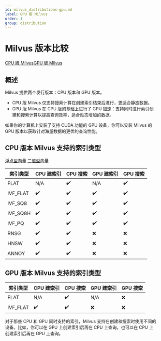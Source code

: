 ```yaml
---
id: milvus_distributions-gpu.md
label: GPU 版 Milvus
order: 1
group: distribution
---
```


# Milvus 版本比较

<div class="tab-wrapper"><a href="milvus_distributions-cpu.md" >CPU 版 Milvus</a><a href="milvus_distributions-gpu.md" class='active'>GPU 版 Milvus</a></div> 

## 概述

Milvus 提供两个发行版本：CPU 版本和 GPU 版本。

<ul>
<li>CPU 版 Milvus 仅支持搜索计算在创建索引结束后进行，更适合静态数据。</li>
<li>GPU 版 Milvus 在 CPU 版的基础上进行了 GPU 加速：支持同时进行索引创建和搜索计算以提高查询效率，适合动态增加的数据。</li>
</ul>

如果你的计算机上安装了支持 CUDA 功能的 GPU 设备，你可以安装 Milvus 的 GPU 版本以获取针对海量数据的更优的查询性能。


## CPU 版本 Milvus 支持的索引类型

<div class="filter">
<a href="#floating">浮点型向量</a> <a href="#binary">二值型向量</a>
</div>

<div class="table-wrapper filter-floating" markdown="block">

| 索引类型  | CPU 建索引        | CPU 搜索       | GPU 建索引           | GPU 搜索         |
| -------- | ----------------- | ------------- | -------------------- | --------------- |
| FLAT     | N/A                | ✔️            | N/A                  | ✔️            |
| IVF_FLAT | ✔️                | ✔️            | ✔️                  | ✔️             |
| IVF_SQ8  | ✔️                | ✔️            | ✔️                  | ✔️             |
| IVF_SQ8H | ✔️                | ✔️            | ✔️                  | ✔️             |
| IVF_PQ   | ✔️                | ✔️            | ✔️                  | ✔️             |
| RNSG     | ✔️                | ✔️            | ❌                 | ❌              |
| HNSW     | ✔️                | ✔️            | ❌                 | ❌              |
| ANNOY    | ✔️                | ✔️            | ❌                 | ❌              |

</div>

## GPU 版本 Milvus 支持的索引类型

<div class="table-wrapper  filter-binary" markdown="block">

| 索引类型  | CPU 建索引        | CPU 搜索       | GPU 建索引           | GPU 搜索        |
| --------- | ---------------- | -------------- | ------------------- | --------------- |
| FLAT       | N/A              | ✔️            | N/A                 | ❌             |
| IVF_FLAT   | ✔️              | ✔️             | ❌                 | ❌             |

</div>
<div class="alert note">
对于那些 CPU 和 GPU 同时支持的索引，Milvus 支持在创建和搜索时使用不同的设备。比如，你可以在 GPU 上创建索引后再在 CPU 上查询，也可以在 CPU 上创建索引后再在 GPU 上查询。
</div>